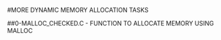 #MORE DYNAMIC MEMORY ALLOCATION TASKS

##0-MALLOC_CHECKED.C - FUNCTION TO ALLOCATE MEMORY USING MALLOC
